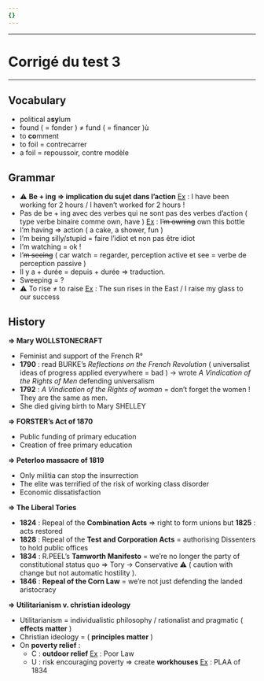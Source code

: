 ```yaml
---
{}
---
```

***
# Corrigé du test 3 
***
## Vocabulary

- political a**sy**lum 
- found ( = fonder ) ≠ fund ( = financer )ù
- to **co**mment 
- to foil = contrecarrer 
- a foil = repoussoir, contre modèle 

## Grammar

- ⚠ **Be + ing ⇒ implication du sujet dans l’action** <u>Ex</u> : I have been working for 2 hours / I haven’t worked for 2 hours !
- Pas de be + ing avec des verbes qui ne sont pas des verbes d’action ( type verbe binaire comme own, have ) <u>Ex</u> : I<strike>’m owning</strike> own this bottle 
- I’m having ⇒ action ( a cake, a shower, fun )
- I’m being silly/stupid = faire l’idiot et non pas être idiot 
- I’m watching = ok ! 
- I’<strike>m seeing</strike> ( car watch = regarder, perception active et see = verbe de perception passive )
- Il y a + durée = depuis + durée ⇒ traduction. 
- Sweeping = ? 
- ⚠ To rise ≠ to raise <u>Ex</u> : The sun rises in the East / I raise my glass to our success

## History 

**⇒ Mary WOLLSTONECRAFT** 
- Feminist and support of the French R° 
- **1790** : read BURKE’s *Reflections on the French Revolution* ( universalist ideas of progress applied everywhere = bad ) → wrote *A Vindication of the Rights of Men* defending universalism 
- **1792** : *A Vindication of the Rights of woman* = don’t forget the women ! They are the same as men.
- She died giving birth to Mary SHELLEY 

**⇒ FORSTER’s Act of 1870** 
- Public funding of primary education 
- Creation of free primary education 

**⇒ Peterloo massacre of 1819**
- Only militia can stop the insurrection 
- The elite was terrified of the risk of working class disorder 
- Economic dissatisfaction

**⇒ The Liberal Tories** 
- **1824** : Repeal of the **Combination Acts** ⇒ right to form unions but **1825** : acts restored 
- **1828** : Repeal of the **Test and Corporation Acts** = authorising Dissenters to hold public offices 
- **1834** : R.PEEL’s **Tamworth Manifesto** = we’re no longer the party of constitutional status quo ⇒ Tory → Conservative ⚠ ( caution with change but not automatic hostility ). 
- **1846** : **Repeal of the Corn Law** = we’re not just defending the landed aristocracy 

**⇒ Utilitarianism v. christian ideology** 
- Utilitarianism = individualistic philosophy / rationalist and pragmatic ( **effects matter** )
- Christian ideology = ( **principles matter** )
- On **poverty relief** : 
	- C : **outdoor relief** <u>Ex</u> : Poor Law 
	- U : risk encouraging poverty ⇒ create **workhouses** <u>Ex</u> : PLAA of 1834 